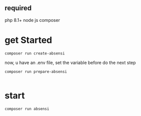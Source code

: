## required
php 8.1+
node js
composer


# get Started 

```
composer run create-absensi

```

now, u have an .env file, set the variable before do the next step

```
composer run prepare-absensi


```

# start

```
composer run absensi

```

